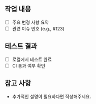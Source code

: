 ## 작업 내용

- [ ] 주요 변경 사항 요약
- [ ] 관련 이슈 번호 (e.g., #123)

## 테스트 결과

- [ ] 로컬에서 테스트 완료
- [ ] CI 통과 여부 확인

## 참고 사항

- 추가적인 설명이 필요하다면 작성해주세요.